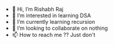 - 👋 Hi, I’m Rishabh Raj
- 👀 I’m interested in learning DSA 
- 🌱 I’m currently learning recursion
- 💞️ I’m looking to collaborate on nothing
- 📫 How to reach me ?? Just don't

<!---
aerraj/aerraj is a ✨ special ✨ repository because its `README.md` (this file) appears on your GitHub profile.
You can click the Preview link to take a look at your changes.
--->
